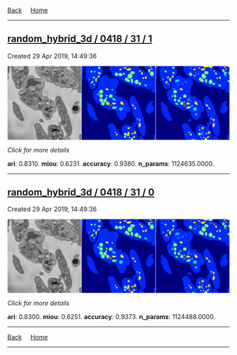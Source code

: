 
[Back](..)&nbsp;&nbsp;&nbsp;&nbsp;&nbsp;[Home](https://leapmanlab.github.io/snapshots)

---

<div class="summary"><a href="1"><h2>random_hybrid_3d / 0418 / 31 / 1</h2></a><p>Created 29 Apr 2019, 14:49:36
</p><a href="1"><img src="1/media/summary.png" align="center"></a><p>
<i>Click for more details</i>
</p></div>

**ari**: 0.8310. **miou**: 0.6231. **accuracy**: 0.9380. **n_params**: 1124635.0000. 

---

<div class="summary"><a href="0"><h2>random_hybrid_3d / 0418 / 31 / 0</h2></a><p>Created 29 Apr 2019, 14:49:36
</p><a href="0"><img src="0/media/summary.png" align="center"></a><p>
<i>Click for more details</i>
</p></div>

**ari**: 0.8300. **miou**: 0.6251. **accuracy**: 0.9373. **n_params**: 1124488.0000. 

---

[Back](..)&nbsp;&nbsp;&nbsp;&nbsp;&nbsp;[Home](https://leapmanlab.github.io/snapshots)

---